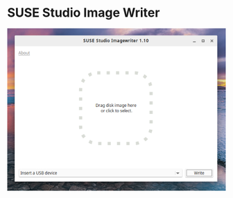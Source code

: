 # SUSE Studio Image Writer
![SUSE_Studio_Image_Writer](/imagewriter/DeepinScreenshot_select-area_20171030190920.png)
